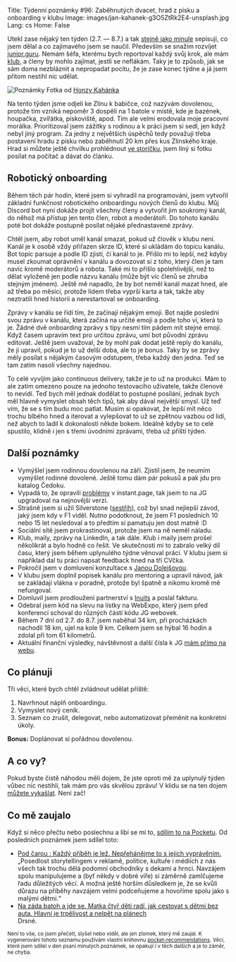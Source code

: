 Title: Týdenní poznámky #96: Zaběhnutých dvacet, hrad z písku a onboarding v klubu
Image: images/jan-kahanek-g3O5ZtRk2E4-unsplash.jpg
Lang: cs
Home: False


Utekl zase nějaký ten týden (2.7. — 8.7.) a tak [stejně jako minule]({filename}/2022-07-01_tydenni-poznamky-95-opravy-cisel-a-premysleni.md) sepisuji, co jsem dělal a co zajímavého jsem se naučil. Především se snažím rozvíjet [junior.guru](https://junior.guru/). Nemám šéfa, kterému bych reportoval každý svůj krok, ale mám [klub](https://junior.guru/club/), a členy by mohlo zajímat, jestli se neflákám. Taky je to způsob, jak se sám doma nezbláznit a nepropadat pocitu, že je zase konec týdne a já jsem přitom nestihl nic udělat.

![Poznámky]({static}/images/jan-kahanek-g3O5ZtRk2E4-unsplash.jpg)
Fotka od [Honzy Kahánka](https://unsplash.com/@honza_kahanek)

Na tento týden jsme odjeli ke Zlínu k babičce, což nazývám dovolenou, protože tím vzniká nepoměr 3 dospělí na 1 batole v místě, kde je bazének, houpačka, zvířátka, pískoviště, apod. Tím ale velmi erodovala moje pracovní morálka. Prioritizoval jsem zážitky s rodinou a k práci jsem si sedl, jen když nebyl jiný program. Za jedny z největších úspěchů tedy považuji třeba postavení hradu z písku nebo zaběhnutí 20 km přes kus Zlínského kraje. Hrad si můžete ještě chvilku prohlédnout [ve storíčku](https://www.instagram.com/honza.javorek/), jsem líný si fotku posílat na počítač a dávat do článku.


## Robotický onboarding

Během těch pár hodin, které jsem si vyhradil na programování, jsem vytvořil základní funkčnost robotického onboardingu nových členů do klubu. Můj Discord bot nyní dokáže projít všechny členy a vytvořit jim soukromý kanál, do něhož má přístup jen tento člen, robot a moderátoři. Do tohoto kanálu poté bot dokáže postupně posílat nějaké přednastavené zprávy.

Chtěl jsem, aby robot uměl kanál smazat, pokud už člověk v klubu není. Kanál je k osobě vždy přiřazen skrze ID, které si ukládám do topicu kanálu. Bot topic parsuje a podle ID zjistí, čí kanál to je. Přišlo mi to lepší, než kdyby musel zkoumat oprávnění v kanálu a dovozovat si z toho, který člen je tam navíc kromě moderátorů a robota. Také mi to přišlo spolehlivější, než to dělat vyloženě jen podle názvu kanálu (může být víc členů se zhruba stejným jménem). Ještě mě napadlo, že by bot neměl kanál mazat hned, ale až třeba po měsíci, protože lidem třeba vyprší karta a tak, takže aby neztratili hned historii a nerestartoval se onboarding.

Zprávy v kanálu se řídí tím, že začínají nějakým emoji. Bot najde poslední svou zprávu v kanálu, která začíná na určité emoji a podle toho ví, která to je. Žádné dvě onboarding zprávy s tipy nesmí tím pádem mít stejné emoji. Když časem upravím text pro určitou zprávu, umí bot původní zprávu editovat. Ještě jsem uvažoval, že by mohl pak dodat ještě reply do kanálu, že ji upravil, pokud je to už delší doba, ale to je bonus. Taky by se zprávy měly posílat s nějakým časovým odstupem, třeba každý den jedna. Teď se tam zatím nasolí všechny najednou.

To celé vyvíjím jako continuous delivery, takže je to už na produkci. Mám to ale zatím omezeno pouze na jednoho testovacího uživatele, takže členové to nevidí. Teď bych měl jednak dodělat to postupné posílání, jednak bych měl hlavně vymyslet obsah těch tipů, tak aby dával největší smysl. Už teď vím, že se s tím budu moc patlat. Musím si opakovat, že lepší mít něco trochu blbého hned a iterovat a vylepšovat to už se zpětnou vazbou od lidí, než abych to ladil k dokonalosti někde bokem. Ideálně kdyby se to celé spustilo, klidně i jen s třemi úvodními zprávami, třeba už příští týden.


## Další poznámky

- Vymýšlel jsem rodinnou dovolenou na září. Zjistil jsem, že neumím vymýšlet rodinné dovolené. Ještě tomu dám pár pokusů a pak jdu pro katalog Čedoku.
- Vypadá to, že opravili [problémy](https://github.com/instantpage/instant.page/issues/72) v instant.page, tak jsem to na JG upgradoval na nejnovější verzi.
- Strašně jsem si užil Silverstone ([sestřih](https://www.youtube.com/watch?v=bM6ren2tPU8)), což byl snad nejlepší závod, jaký jsem kdy v F1 viděl. Nutno podotknout, že jsem F1 posledních 10 nebo 15 let nesledoval a to předtím si pamatuju jen dost matně :D
- Sociální sítě jsem prokrastinoval, protože jsem na ně neměl náladu.
- Klub, maily, zprávy na LinkedIn, a tak dále. Klub i maily jsem prošel několikrát a bylo hodně co řešit. Ve skutečnosti mi to zabralo velký díl času, který jsem během uplynulého týdne věnoval práci. V klubu jsem si například dal tu práci napsat feedback hned na tři CVčka.
- Pokročil jsem v domluvení konzultace s [Janou Dolejšovou](https://www.janadolejsova.cz/).
- V klubu jsem doplnil popisek kanálu pro mentoring a upravil návod, jak se zakládají vlákna v poradně, protože byl špatně a nikomu kromě mě nefungoval.
- Domluvil jsem prodloužení partnerství s [Inuits](https://www.inuits.eu/) a poslal fakturu.
- Odebral jsem kód na slevu na lístky na WebExpo, který jsem před konferencí schoval do různých částí kódu JG webovek.
- Během 7 dní od 2.7. do 8.7. jsem naběhal 34 km, při procházkách nachodil 18 km, ujel na kole 9 km. Celkem jsem se hýbal 16 hodin a zdolal při tom 61 kilometrů.
- Aktuální finanční výsledky, návštěvnost a další čísla k JG [mám přímo na webu](https://junior.guru/open/).


## Co plánuji

Tři věci, které bych chtěl zvládnout udělat příště:

1. Navrhnout náplň onboardingu.
2. Vymyslet nový ceník.
3. Seznam co zrušit, delegovat, nebo automatizovat přeměnit na konkrétní úkoly.

**Bonus:** Doplánovat si pořádnou dovolenou.


## A co vy?

Pokud byste čistě náhodou měli dojem, že jste oproti mě za uplynulý týden vůbec nic nestihli, tak mám pro vás skvělou zprávu! V klidu se na ten dojem [můžete vykašlat]({filename}/2020-06-04_neni-to-zavod.md). Není zač!


## Co mě zaujalo

Když si něco přečtu nebo poslechnu a líbí se mi to, [sdílím to na Pocketu](https://getpocket.com/@honzajavorek). Od posledních poznámek jsem sdílel toto:

- [Pod čarou : Každý příběh je lež. Nepřehánějme to s jejich vyprávěním.](https://getpocket.com/redirect?&url=https%3A%2F%2Fseznam-zpravy.u.mailkit.eu%2Fmc%2FVVQIVPEI%2FIFFILXQQDLFARYLJIY%2FCQMCWMIUIPV&h=73f79053dc9f7dfd72adcd986899c43ebb0147b0bbb2b9aa804c3f4911e05d97)<br>„Posedlost storytellingem v reklamě, politice, kultuře i médiích z nás všech tak trochu dělá podomní obchodníky s dekami a hrnci. Navzájem spolu manipulujeme a (byť někdy v dobré víře) si záměrně zamlčujeme řadu důležitých věcí. A možná ještě horším důsledkem je, že se kvůli důrazu na příběhy navzájem velmi podceňujeme a hovoříme spolu jako s malými dětmi.“
- [Na záda batoh a jde se. Matka čtyř dětí radí, jak cestovat s dětmi bez auta. Hlavní je trpělivost a nelpět na plánech](https://getpocket.com/redirect?&url=https%3A%2F%2Fwww.heroine.cz%2Fzena-a-svet%2F8966-na-zada-batoh-a-jde-se-matka-ctyr-deti-radi-jak-cestovat-s-detmi-bez-auta-hlavni-je-trpelivost-a-nelpet-na-planech&h=7cdc1a27f74c5c9077244d8b8ad4ce4aeb54c4d4a2dd43e00deb3549cddaee62)<br>Drsné.

<small>Není to vše, co jsem přečetl, slyšel nebo viděl, ale jen zlomek, který mě zaujal. K vygenerování tohoto seznamu používám vlastní knihovnu <a href="https://pypi.org/project/pocket-recommendations/">pocket-recommendations</a>. Věci, které jsem sdílel v den psaní minulých poznámek, se opakují i v těch dalších a je to záměr, ne chyba.</small>
